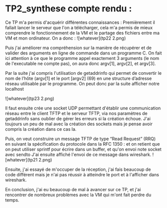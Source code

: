 # TP2_synthese compte rendu :

Ce TP m'a permis d'acquérir différentes connaissances : 
Premièrement il fallait lancer le serveur que l'on a télécharger, cela m'a permis de mieux comprendre le fonctionnement de la VM et le partage des fichiers entre ma VM et mon ordinateur. On a donc : 
![whatever](tp22 2.png)

Puis j'ai améliorer ma compréhension sur la manière de récupérer et de valider des arguments en ligne de commande dans un programme C. On fait ici attention à ce que le programme appel exactement 3 arguments (le nom de l'executable ne compte pas), on aura donc argv[1], argv[2], et argv[3].

Par la suite j'ai compris l'utilisation de getaddrinfo qui permet de convertir le nom de l’hôte (argv[1] et le port [argv2] (69) en une structure d’adresse réseau utilisable par le programme.
On peut donc par la suite afficher notre localhost 

![whatever](tp23 2.png)

Il faut ensuite crée une socket UDP permettant d'établir une communication réseau entre le client TFTP et le serveur TFTP, via nos paramètres de getaddrinfo sans oublier de gérer les erreurs si la création échoue.
J'ai toujours un peu de mal avec la création des sockets mais je pense avoir compris la création dans ce cas la. 

Puis, on veut construire un message TFTP de type “Read Request” (RRQ) en suivant la spécification du protocole dans la RFC 1350 : et on retient que on peut utiliser sprintf pour écrire dans un buffer, et qu'on envoi note socket avec sendto 
J'ai ensuite affiché l'envoi de ce message dans wireshark. 
![whatever](tp21 2.png)


Ensuite, j'ai essayé de m'occuper de la réception, j'ai fais beaucoup de code différent mais je n'ai pas réussir à atteindre le port et à l'afficher dans wireshark.

En conclusion, j'ai eu beaucoup de mal à avancer sur ce TP, et j'ai rencontrer de nombreux problèmes avec la VM qui m'ont fait perdre du temps. 
